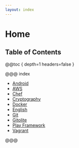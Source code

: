 ```yaml
---
layout: index
---
```

# Home

## Table of Contents

@@toc { depth=1 headers=false }

@@@ index
 
* [Android](android/index.md)
* [AWS](aws/index.md)
* [Chef](chef/index.md)
* [Cryptography](crypto/index.md)
* [Docker](docker/index.md)
* [English](english/index.md)
* [Git](git/index.md)
* [Gitolite](gitolite/index.md)
* [Play Framework](play/index.md)
* [Vagrant](vagrant/index.md)

@@@

